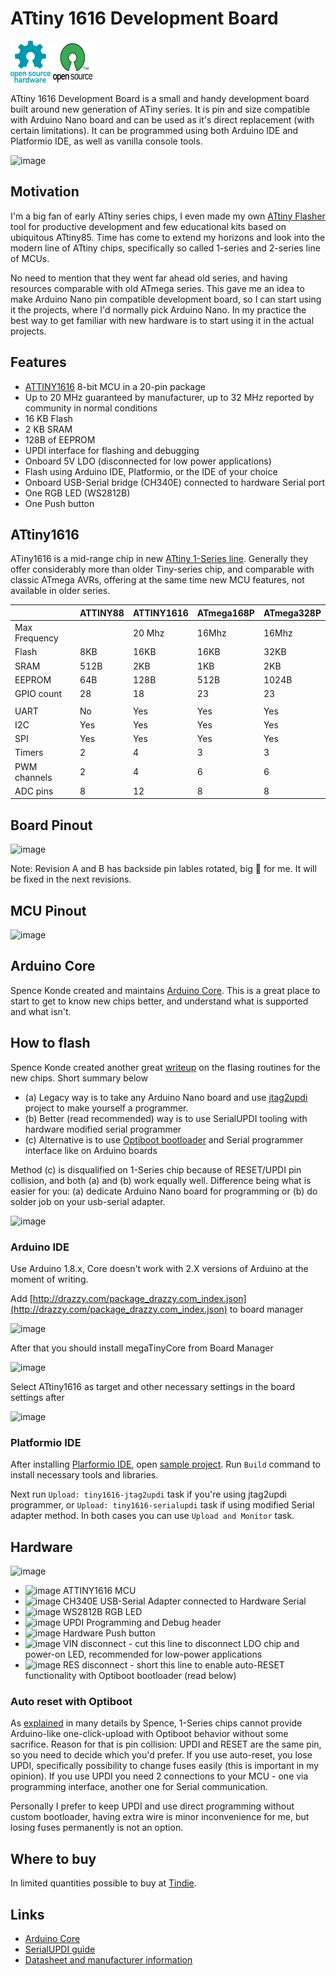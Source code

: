 # ATtiny 1616 Development Board

![Open Source Hardware](/doc/images/open-source-hardware-logo.png)
![Open Source Software](/doc/images/open-source-software-logo.png)

ATtiny 1616 Development Board is a small and handy development board built around new generation of ATiny series. It is pin and size compatible with Arduino Nano board and can be used as it's direct replacement (with certain limitations). It can be programmed using both Arduino IDE and Platformio IDE, as well as vanilla console tools.

![image](https://user-images.githubusercontent.com/5459747/206928962-67fdb6a5-8794-4674-a813-c9d632d3219f.png)

## Motivation

I'm a big fan of early ATtiny series chips, I even made my own [ATtiny Flasher](https://sonocotta.com/attiny-flasher/) tool for productive development and few educational kits based on ubiquitous ATtiny85. Time has come to extend my horizons and look into the modern line of ATtiny chips, specifically so called 1-series and 2-series line of MCUs. 

No need to mention that they went far ahead old series, and having resources comparable with old ATmega series. This gave me an idea to make Arduino Nano pin compatible development board, so I can start using it the projects, where I'd normally pick Arduino Nano. In my practice the best way to get familiar with new hardware is to start using it in the actual projects.

## Features

- [ATTINY1616](https://www.microchip.com/en-us/product/ATTINY1616) 8-bit MCU in a 20-pin package
- Up to 20 MHz guaranteed by manufacturer, up to 32 MHz reported by community in normal conditions 
- 16 KB Flash
- 2 KB SRAM
- 128B of EEPROM 
- UPDI interface for flashing and debugging
- Onboard 5V LDO (disconnected for low power applications)
- Flash using Arduino IDE, Platformio, or the IDE of your choice
- Onboard USB-Serial bridge (CH340E) connected to hardware Serial port
- One RGB LED (WS2812B)
- One Push button

## ATtiny1616

ATiny1616 is a mid-range chip in new [ATtiny 1-Series line](https://en.wikipedia.org/wiki/ATtiny_microcontroller_comparison_chart). Generally they offer considerably more than older Tiny-series chip, and comparable with classic ATmega AVRs, offering at the same time new MCU features, not available in older series.

|               | ATTINY88 | ATTINY1616 | ATmega168P | ATmega328P |
|---------------|----------|------------|------------|------------|
| Max Frequency |          | 20 Mhz     | 16Mhz      | 16Mhz      |
| Flash         | 8KB      | 16KB       | 16KB       | 32KB       |
| SRAM          | 512B     | 2KB        | 1KB        | 2KB        |
| EEPROM        | 64B      | 128B       | 512B       | 1024B      |
| GPIO count    | 28       | 18         | 23         | 23         |
|               |          |            |            |            |
| UART          | No       | Yes        | Yes        | Yes        |
| I2C           | Yes      | Yes        | Yes        | Yes        |
| SPI           | Yes      | Yes        | Yes        | Yes        |
| Timers        | 2        | 4          | 3          | 3          |
| PWM channels  | 2        | 4          | 6          | 6          |
| ADC pins      | 8        | 12         | 8          | 8          |

## Board Pinout

![image](https://user-images.githubusercontent.com/5459747/212763915-7140cad8-92b5-4af6-a9e5-c40de1467dbf.png)

Note: Revision A and B has backside pin lables rotated, big 🤦 for me. It will be fixed in the next revisions.

## MCU Pinout

![image](https://user-images.githubusercontent.com/5459747/212764127-5830f7e1-c171-413c-a362-3492247895f4.png)

## Arduino Core

Spence Konde created and maintains [Arduino Core](https://github.com/SpenceKonde/megaTinyCore). This is a great place to start to get to know new chips better, and understand what is supported and what isn't. 

## How to flash

Spence Konde created another great [writeup](https://github.com/SpenceKonde/AVR-Guidance/blob/master/UPDI/jtag2updi.md) on the flasing routines for the new chips. Short summary below

- (a) Legacy way is to take any Arduino Nano board and use [jtag2updi](https://github.com/ElTangas/jtag2updi) project to make yourself a programmer.
- (b) Better (read recommended) way is to use SerialUPDI tooling with hardware modified serial programmer
- (c) Alternative is to use [Optiboot bootloader](https://github.com/Optiboot/optiboot) and Serial programmer interface like on Arduino boards

Method (c) is disqualified on 1-Series chip because of RESET/UPDI pin collision, and both (a) and (b) work equally well. Difference being what is easier for you: (a) dedicate Arduino Nano board for programming or (b) do solder job on your usb-serial adapter.

![image](https://user-images.githubusercontent.com/5459747/206929018-e960566d-2edd-4ede-aa5d-861d47c59a57.png)

### Arduino IDE

Use Arduino 1.8.x, Core doesn't work with 2.X versions of Arduino at the moment of writing.

Add [http://drazzy.com/package_drazzy.com_index.json](http://drazzy.com/package_drazzy.com_index.json) to board manager

![image](https://user-images.githubusercontent.com/5459747/206929150-8aabfb95-e73e-4a6f-94f1-1c10b98fd951.png)

After that you should install megaTinyCore from Board Manager

![image](https://user-images.githubusercontent.com/5459747/206929195-dfa65615-acd0-49ba-a572-25e89ce978aa.png)

Select ATtiny1616 as target and other necessary settings in the board settings after

![image](https://user-images.githubusercontent.com/5459747/206929344-34b50378-c1a1-4dbe-bcd1-e812720bf86d.png)

### Platformio IDE
 
After installing [Plarformio IDE](https://platformio.org/platformio-ide), open [sample project](/firmware/t1616-starter). Run `Build` command to install necessary tools and libraries. 

Next run `Upload: tiny1616-jtag2updi` task if you're using jtag2updi programmer, or `Upload: tiny1616-serialupdi` task if using modified Serial adapter method. In both cases you can use `Upload and Monitor` task.

## Hardware

![image](https://user-images.githubusercontent.com/5459747/206929920-294f9ec9-dbf8-4ae4-8b39-6af7685821ab.png)


- ![image](https://user-images.githubusercontent.com/5459747/206929567-5a68f822-1172-459c-bb34-64ab1ee2019c.png) ATTINY1616 MCU 
- ![image](https://user-images.githubusercontent.com/5459747/206929597-8f1b7a41-9ef4-4301-9d88-fdd6952fe900.png) CH340E USB-Serial Adapter connected to Hardware Serial
- ![image](https://user-images.githubusercontent.com/5459747/206929650-72bfa8ba-716a-4830-ae14-a2c6ddff8830.png) WS2812B RGB LED
- ![image](https://user-images.githubusercontent.com/5459747/206929704-bb9a66ee-7e48-4c81-87f7-1f0c60d1a02f.png) UPDI Programming and Debug header
- ![image](https://user-images.githubusercontent.com/5459747/206929744-5f7abffb-341e-49c9-8988-01835a2045a8.png) Hardware Push button
- ![image](https://user-images.githubusercontent.com/5459747/206929801-e55e502e-bdce-4d85-a376-3268b96dc5e2.png) VIN disconnect - cut this line to disconnect LDO chip and power-on LED, recommended for low-power applications
- ![image](https://user-images.githubusercontent.com/5459747/206929866-0ef4aaad-d004-42b9-9b17-7bfbe8238634.png) RES disconnect - short this line to enable auto-RESET functionality with Optiboot bootloader (read below)

### Auto reset with Optiboot

As [explained](https://github.com/SpenceKonde/megaTinyCore) in many details by Spence, 1-Series chips cannot provide Arduino-like one-click-upload with Optiboot behavior without some sacrifice. Reason for that is pin collision: UPDI and RESET are the same pin, so you need to decide which you'd prefer. If you use auto-reset, you lose UPDI, specifically possibility to change fuses easily (this is important in my opinion). If you use UPDI you need 2 connections to your MCU - one via programming interface, another one for Serial communication. 

Personally I prefer to keep UPDI and use direct programming without custom bootloader, having extra wire is minor inconvenience for me, but losing fuses permanently is not an option.

## Where to buy

In limited quantities possible to buy at [Tindie](https://www.tindie.com/products/sonocotta/attiny1616-development-board/).

## Links

- [Arduino Core](https://github.com/SpenceKonde/megaTinyCore)
- [SerialUPDI guide](https://github.com/SpenceKonde/AVR-Guidance/blob/master/UPDI/jtag2updi.md)
- [Datasheet and manufacturer information](https://www.microchip.com/en-us/product/ATTINY1616#)
